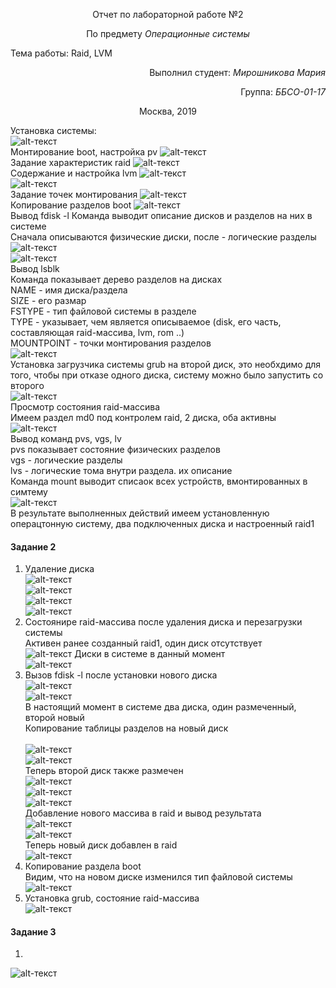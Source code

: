 <p align="center">Отчет по лабораторной работе №2</p>
<p align="center">По предмету <i>Операционные системы</i></p>

Тема работы:
Raid, LVM<br>

<p align="right"> Выполнил студент: <i>Мирошникова Мария</i></p>
<p align="right"> Группа: <i>ББСО-01-17</i></p>

<p align="center">Москва, 2019</p>

Установка системы:<br>
![alt-текст](https://raw.githubusercontent.com/m-lynn/mylab/master/lab_raid/images/01.PNG "Настроцка системы 1")<br>
Монтирование boot, настройка pv
![alt-текст](https://raw.githubusercontent.com/m-lynn/mylab/master/lab_raid/images/02.PNG "Настроцка системы 2")<br>
Задание характеристик raid
![alt-текст](https://raw.githubusercontent.com/m-lynn/mylab/master/lab_raid/images/03.PNG "Настроцка системы 3")<br>
Содержание и настройка lvm
![alt-текст](https://raw.githubusercontent.com/m-lynn/mylab/master/lab_raid/images/04.PNG "Настроцка системы 4")<br>
![alt-текст](https://raw.githubusercontent.com/m-lynn/mylab/master/lab_raid/images/05.PNG "Настроцка системы 5")<br>
Задание точек монтирования 
![alt-текст](https://raw.githubusercontent.com/m-lynn/mylab/master/lab_raid/images/06.PNG "Настроцка системы 6")<br>
Копирование разделов boot
![alt-текст](https://raw.githubusercontent.com/m-lynn/mylab/master/lab_raid/images/part1.2/1.PNG "Настроцка системы 7")<br>
Вывод fdisk -l
Команда выводит описание дисков и разделов на них в системе<br>
Сначала описываются физические диски, после - логические разделы<br>
![alt-текст](https://raw.githubusercontent.com/m-lynn/mylab/master/lab_raid/images/part1.2/2.1%20_fdisk_-l.PNG "Настроцка системы 8")<br>
![alt-текст](https://raw.githubusercontent.com/m-lynn/mylab/master/lab_raid/images/part1.2/2.2_fdisk_-l.PNG "Настроцка системы 9")<br>
Вывод lsblk <br>
Команда показывает дерево разделов на дисках<br>
NAME - имя диска/раздела<br>
SIZE - его размар<br>
FSTYPE - тип файловой системы в разделе<br>
TYPE - указывает, чем является описываемое (disk, его часть, составляющая raid-массива, lvm, rom ..)<br>
MOUNTPOINT - точки монтирования разделов<br>
![alt-текст](https://raw.githubusercontent.com/m-lynn/mylab/master/lab_raid/images/part1.2/3_lsblk.PNG "Настроцка системы 10")<br>
Установка загрузчика системы grub на второй диск, это необхдимо для того, чтобы при отказе одного диска, систему можно было запустить со второго<br>
![alt-текст](https://raw.githubusercontent.com/m-lynn/mylab/master/lab_raid/images/part1.2/4_install_grub_2.PNG "Настроцка системы 11")<br>
Просмотр состояния raid-массива<br>
Имеем раздел md0 под контролем raid, 2 диска, оба активны<br>
![alt-текст](https://raw.githubusercontent.com/m-lynn/mylab/master/lab_raid/images/part1.2/5_cat.PNG.PNG "Настроцка системы 6")<br>
Вывод команд pvs, vgs, lv<br>
pvs показывает состояние физических разделов<br>
vgs - логические разделы<br>
lvs - логические тома внутри раздела. их описание<br>
Команда mount выводит списаок всех устройств, вмонтированных в симтему<br>
![alt-текст](https://raw.githubusercontent.com/m-lynn/mylab/master/lab_raid/images/part1.2/6_pvs_vgs_lvs.PNG "Настроцка системы 6")<br>
В результате выполненных действий имеем установленную операцтонную систему, два подключенных диска и настроенный raid1<br>

#### Задание 2<br>
1. Удаление диска<br>
![alt-текст](https://raw.githubusercontent.com/m-lynn/mylab/master/lab_raid/images/part2/1.0.PNG "Задание 2")<br>
![alt-текст](https://raw.githubusercontent.com/m-lynn/mylab/master/lab_raid/images/part2/1.1.PNG "Задание 2")<br>
![alt-текст](https://raw.githubusercontent.com/m-lynn/mylab/master/lab_raid/images/part2/1.2.PNG "Задание 2")<br>
![alt-текст](https://raw.githubusercontent.com/m-lynn/mylab/master/lab_raid/images/part2/1.3.PNG "Задание 2")<br>
4. Состоянире raid-массива после удаления диска и перезагрузки системы<br>
Активен ранее созданный raid1, один диск отсутствует<br>
![alt-текст](https://raw.githubusercontent.com/m-lynn/mylab/master/lab_raid/images/part2/4.1.PNG "Задание 2")
Диски в системе в данный момент<br>
![alt-текст](https://raw.githubusercontent.com/m-lynn/mylab/master/lab_raid/images/part2/4.2.PNG "Задание 2")<br>
6. Вызов fdisk -l после установки нового диска<br>
![alt-текст](https://raw.githubusercontent.com/m-lynn/mylab/master/lab_raid/images/part2/6.1_1.PNG "Задание 2")<br>
![alt-текст](https://raw.githubusercontent.com/m-lynn/mylab/master/lab_raid/images/part2/6.1_2.PNG "Задание 2")<br>
В настоящий момент в системе два диска, один размеченный, второй новый<br>
Копирование таблицы разделов на новый диск<br><br>
![alt-текст](https://raw.githubusercontent.com/m-lynn/mylab/master/lab_raid/images/part2/6.2_1.PNG "Задание 2")<br>
![alt-текст](https://raw.githubusercontent.com/m-lynn/mylab/master/lab_raid/images/part2/6.2_2.PNG "Задание 2")<br>
Теперь второй диск также размечен<br>
![alt-текст](https://raw.githubusercontent.com/m-lynn/mylab/master/lab_raid/images/part2/6.3_1.PNG "Задание 2")<br>
![alt-текст](https://raw.githubusercontent.com/m-lynn/mylab/master/lab_raid/images/part2/6.3_1.PNG "Задание 2")<br>
![alt-текст](https://raw.githubusercontent.com/m-lynn/mylab/master/lab_raid/images/part2/6.3_1.PNG "Задание 2")<br>
Добавление нового массива в raid и вывод результата<br>
![alt-текст](https://raw.githubusercontent.com/m-lynn/mylab/master/lab_raid/images/part2/6.4-5.PNG "Задание 2")<br>
![alt-текст](https://raw.githubusercontent.com/m-lynn/mylab/master/lab_raid/images/part2/6.5.PNG "Задание 2")<br>
Теперь новый диск добавлен в raid<br>
![alt-текст](https://raw.githubusercontent.com/m-lynn/mylab/master/lab_raid/images/part2/6.5_2.PNG "Задание 2")<br>
7. Копирование раздела boot<br>
Видим, что на новом диске изменился тип файловой системы<br>
![alt-текст](https://raw.githubusercontent.com/m-lynn/mylab/master/lab_raid/images/part2/7.PNG "Задание 2")<br>
8. Установка grub, состояние raid-массива<br>
![alt-текст](https://raw.githubusercontent.com/m-lynn/mylab/master/lab_raid/images/part1.2/1.PNG "Задание 2")<br>

#### Задание 3<br>
1.
![alt-текст](https://raw.githubusercontent.com/m-lynn/mylab/master/lab_raid/images/part1.2/1.PNG "Задание 3")




